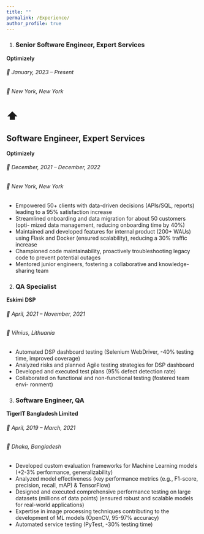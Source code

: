 ```yaml
---
title: ""
permalink: /Experience/
author_profile: true
---
```


1. ### Senior Software Engineer, Expert Services

**Optimizely**
###### 📅 January, 2023 – Present
###### 📍 New York, New York

# ⬆️

## Software Engineer, Expert Services

**Optimizely**

###### 📅 December, 2021 – December, 2022
###### 📍 New York, New York

- Empowered 50+ clients with data-driven decisions (APIs/SQL, reports)
    leading to a 95% satisfaction increase
- Streamlined onboarding and data migration for about 50 customers (opti-
    mized data management, reducing onboarding time by 40%)
- Maintained and developed features for internal product (200+ WAUs) using
    Flask and Docker (ensured scalability), reducing a 30% traffic increase
- Championed code maintainability, proactively troubleshooting legacy code
    to prevent potential outages
- Mentored junior engineers, fostering a collaborative and knowledge-sharing
    team

2. ### QA Specialist

**Eskimi DSP**

###### 📅 April, 2021 – November, 2021
###### 📍 Vilnius, Lithuania

- Automated DSP dashboard testing (Selenium WebDriver, -40% testing time,
    improved coverage)
- Analyzed risks and planned Agile testing strategies for DSP dashboard
- Developed and executed test plans (95% defect detection rate)
- Collaborated on functional and non-functional testing (fostered team envi-
    ronment)

3. ### Software Engineer, QA

**TigerIT Bangladesh Limited**

###### 📅 April, 2019 – March, 2021
###### 📍 Dhaka, Bangladesh

- Developed custom evaluation frameworks for Machine Learning models
    (+2-3% performance, generalizability)
- Analyzed model effectiveness (key performance metrics (e.g., F1-score,
    precision, recall, mAP) & TensorFlow)
- Designed and executed comprehensive performance testing on large datasets
    (millions of data points) (ensured robust and scalable models for real-world
    applications)
- Expertise in image processing techniques contributing to the development
    of ML models (OpenCV, 95-97% accuracy)
- Automated service testing (PyTest, -30% testing time)